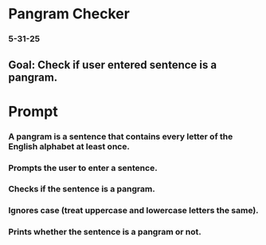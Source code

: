 # Pangram Checker

### 5-31-25

## Goal: Check if user entered sentence is a pangram.

# Prompt

### A pangram is a sentence that contains every letter of the English alphabet at least once.

### Prompts the user to enter a sentence.

### Checks if the sentence is a pangram.

### Ignores case (treat uppercase and lowercase letters the same).

### Prints whether the sentence is a pangram or not.
